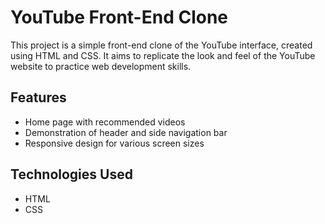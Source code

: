 # YouTube Front-End Clone

This project is a simple front-end clone of the YouTube interface, created using HTML and CSS. It aims to replicate the look and feel of the YouTube website to practice web development skills.

## Features

- Home page with recommended videos
- Demonstration of header and side navigation bar
- Responsive design for various screen sizes

## Technologies Used

- HTML
- CSS


